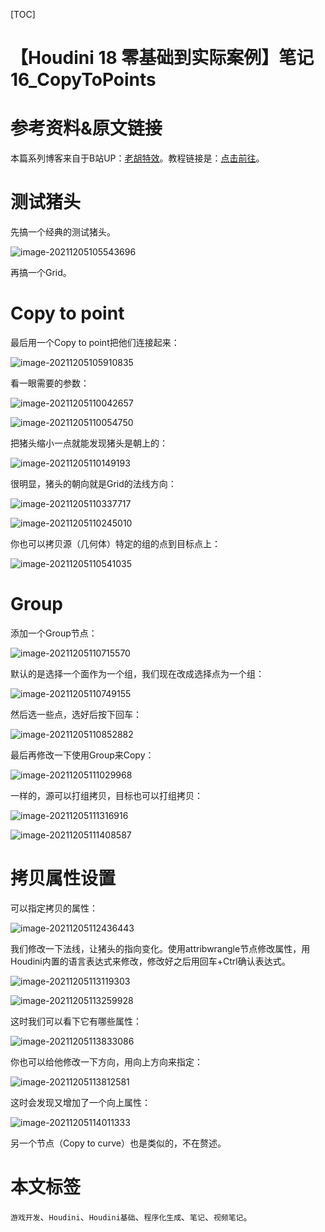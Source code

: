 [TOC]

# 【Houdini 18 零基础到实际案例】笔记 16_CopyToPoints

# 参考资料&原文链接

本篇系列博客来自于B站UP：[老胡特效](https://space.bilibili.com/324928136)。教程链接是：[点击前往](https://www.bilibili.com/video/BV1Hi4y187Ww)。

# 测试猪头

先搞一个经典的测试猪头。

![image-20211205105543696](https://sin998-blog-image.oss-cn-beijing.aliyuncs.com/images/202112051055938.png)

再搞一个Grid。

# Copy to point

最后用一个Copy to point把他们连接起来：

![image-20211205105910835](https://sin998-blog-image.oss-cn-beijing.aliyuncs.com/images/202112051059686.png)

看一眼需要的参数：

![image-20211205110042657](https://sin998-blog-image.oss-cn-beijing.aliyuncs.com/images/202112051100658.png)

![image-20211205110054750](https://sin998-blog-image.oss-cn-beijing.aliyuncs.com/images/202112051100833.png)

把猪头缩小一点就能发现猪头是朝上的：

![image-20211205110149193](https://sin998-blog-image.oss-cn-beijing.aliyuncs.com/images/202112051101139.png)

很明显，猪头的朝向就是Grid的法线方向：

![image-20211205110337717](https://sin998-blog-image.oss-cn-beijing.aliyuncs.com/images/202112051103803.png)

![image-20211205110245010](https://sin998-blog-image.oss-cn-beijing.aliyuncs.com/images/202112051102995.png)

你也可以拷贝源（几何体）特定的组的点到目标点上：

![image-20211205110541035](https://sin998-blog-image.oss-cn-beijing.aliyuncs.com/images/202112051105283.png)

# Group

添加一个Group节点：

![image-20211205110715570](https://sin998-blog-image.oss-cn-beijing.aliyuncs.com/images/202112051107235.png)

默认的是选择一个面作为一个组，我们现在改成选择点为一个组：

![image-20211205110749155](https://sin998-blog-image.oss-cn-beijing.aliyuncs.com/images/202112051107026.png)

然后选一些点，选好后按下回车：

![image-20211205110852882](https://sin998-blog-image.oss-cn-beijing.aliyuncs.com/images/202112051108227.png)

最后再修改一下使用Group来Copy：

![image-20211205111029968](https://sin998-blog-image.oss-cn-beijing.aliyuncs.com/images/202112051110107.png)

一样的，源可以打组拷贝，目标也可以打组拷贝：

![image-20211205111316916](https://sin998-blog-image.oss-cn-beijing.aliyuncs.com/images/202112051113894.png)

![image-20211205111408587](https://sin998-blog-image.oss-cn-beijing.aliyuncs.com/images/202112051114579.png)

# 拷贝属性设置

可以指定拷贝的属性：

![image-20211205112436443](https://sin998-blog-image.oss-cn-beijing.aliyuncs.com/images/202112051124516.png)

我们修改一下法线，让猪头的指向变化。使用attribwrangle节点修改属性，用Houdini内置的语言表达式来修改，修改好之后用回车+Ctrl确认表达式。

![image-20211205113119303](https://sin998-blog-image.oss-cn-beijing.aliyuncs.com/images/202112051131107.png)

![image-20211205113259928](https://sin998-blog-image.oss-cn-beijing.aliyuncs.com/images/202112051133897.png)

这时我们可以看下它有哪些属性：

![image-20211205113833086](https://sin998-blog-image.oss-cn-beijing.aliyuncs.com/images/202112051138187.png)

你也可以给他修改一下方向，用向上方向来指定：

![image-20211205113812581](https://sin998-blog-image.oss-cn-beijing.aliyuncs.com/images/202112051138036.png)

这时会发现又增加了一个向上属性：

![image-20211205114011333](https://sin998-blog-image.oss-cn-beijing.aliyuncs.com/images/202112051140765.png)

另一个节点（Copy to curve）也是类似的，不在赘述。

# 本文标签

`游戏开发`、`Houdini`、`Houdini基础`、`程序化生成`、`笔记`、`视频笔记`。
